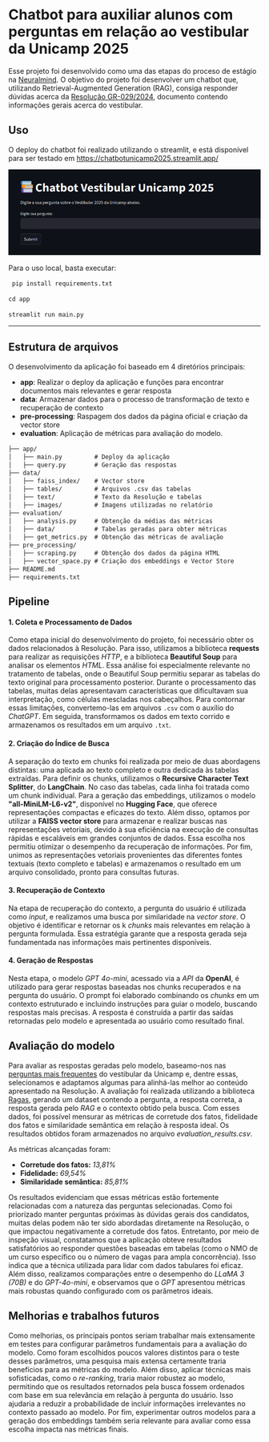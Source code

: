 # Chatbot para auxiliar alunos com perguntas em relação ao vestibular da Unicamp 2025

Esse projeto foi desenvolvido como uma das etapas do proceso de estágio na [Neuralmind](https://neuralmind.ai/en/home-en/). O objetivo do projeto foi desenvolver um chatbot que, utilizando Retrieval-Augmented Generation (RAG), consiga responder dúvidas acerca da [Resolução GR-029/2024](https://www.pg.unicamp.br/norma/31879/0), documento contendo informações gerais acerca do vestibular. 

## Uso

O deploy do chatbot foi realizado utilizando o streamlit, e está disponível para ser testado em https://chatbotunicamp2025.streamlit.app/

![](data/images/streamlit.png)

Para o uso local, basta executar:

```python
 pip install requirements.txt
```

```python
cd app
 ```

```python
streamlit run main.py
 ```
---

## Estrutura de arquivos
O desenvolvimento da aplicação foi baseado em 4 diretórios principais:
- **app**: Realizar o deploy da aplicação e funções para encontrar documentos mais relevantes e gerar resposta
- **data**: Armazenar dados para o processo de transformação de texto e recuperação de contexto
- **pre-processing**: Raspagem dos dados da página oficial e criação da vector store
- **evaluation**: Aplicação de métricas para avaliação do modelo.
```
├── app/ 
│   ├── main.py         # Deploy da aplicação
│   ├── query.py        # Geração das respostas
├── data/
│   ├── faiss_index/    # Vector store
│   ├── tables/         # Arquivos .csv das tabelas
│   ├── text/           # Texto da Resolução e tabelas
│   ├── images/         # Imagens utilizadas no relatório
├── evaluation/
│   ├── analysis.py     # Obtenção da médias das métricas
│   ├── data/           # Tabelas geradas para obter métricas
│   ├── get_metrics.py  # Obtenção das métricas de avaliação
├── pre_processing/
│   ├── scraping.py     # Obtenção dos dados da página HTML
│   ├── vector_space.py # Criação dos embeddings e Vector Store
├── README.md 
├── requirements.txt
```

## Pipeline

#### 1. Coleta e Processamento de Dados
Como etapa inicial do desenvolvimento do projeto, foi necessário obter os dados relacionados à Resolução. Para isso, utilizamos a biblioteca **requests** para realizar as requisições *HTTP*, e a biblioteca **Beautiful Soup** para analisar os elementos *HTML*. Essa análise foi especialmente relevante no tratamento de tabelas, onde o Beautiful Soup permitiu separar as tabelas do texto original para processamento posterior.
Durante o processamento das tabelas, muitas delas apresentavam características que dificultavam sua interpretação, como células mescladas nos cabeçalhos. Para contornar essas limitações, convertemo-las em arquivos ```.csv``` com o auxílio do *ChatGPT*. Em seguida, transformamos os dados em texto corrido e armazenamos os resultados em um arquivo ```.txt```.


#### 2. Criação do Índice de Busca 
A separação do texto em chunks foi realizada por meio de duas abordagens distintas: uma aplicada ao texto completo e outra dedicada às tabelas extraídas. Para definir os chunks, utilizamos o **Recursive Character Text Splitter**, do **LangChain**. No caso das tabelas, cada linha foi tratada como um chunk individual.
Para a geração das embeddings, utilizamos o modelo **"all-MiniLM-L6-v2"**, disponível no **Hugging Face**, que oferece representações compactas e eficazes do texto.
Além disso, optamos por utilizar a **FAISS vector store** para armazenar e realizar buscas nas representações vetoriais, devido à sua eficiência na execução de consultas rápidas e escaláveis em grandes conjuntos de dados. Essa escolha nos permitiu otimizar o desempenho da recuperação de informações.
Por fim, unimos as representações vetoriais provenientes das diferentes fontes textuais (texto completo e tabelas) e armazenamos o resultado em um arquivo consolidado, pronto para consultas futuras.

#### 3. Recuperação de Contexto
Na etapa de recuperação do contexto, a pergunta do usuário é utilizada como *input*, e realizamos uma busca por similaridade na *vector store*. O objetivo é identificar e retornar os k *chunks* mais relevantes em relação à pergunta formulada. Essa estratégia garante que a resposta gerada seja fundamentada nas informações mais pertinentes disponíveis.

#### 4. Geração de Respostas
Nesta etapa, o modelo *GPT 4o-mini*, acessado via a *API* da **OpenAI**, é utilizado para gerar respostas baseadas nos chunks recuperados e na pergunta do usuário. O prompt foi elaborado combinando os *chunks* em um contexto estruturado e incluindo instruções para guiar o modelo, buscando respostas mais precisas. A resposta é construída a partir das saídas retornadas pelo modelo e apresentada ao usuário como resultado final.


## Avaliação do modelo
Para avaliar as respostas geradas pelo modelo, baseamo-nos nas [perguntas mais frequentes](https://www.comvest.unicamp.br/faq-perguntas-frequentes/) do vestibular da Unicamp e, dentre essas, selecionamos e adaptamos algumas para alinhá-las melhor ao conteúdo apresentado na Resolução. A avaliação foi realizada utilizando a biblioteca [Ragas](https://docs.ragas.io/en/stable/), gerando um dataset contendo a pergunta, a resposta correta, a resposta gerada pelo *RAG* e o contexto obtido pela busca. Com esses dados, foi possível mensurar as métricas de corretude dos fatos, fidelidade dos fatos e similaridade semântica em relação à resposta ideal. Os resultados obtidos foram armazenados no arquivo *evaluation_results.csv*.

As métricas alcançadas foram:

- **Corretude dos fatos:** *13,81%*
- **Fidelidade:** *69,54%*
- **Similaridade semântica:** *85,81%*

Os resultados evidenciam que essas métricas estão fortemente relacionadas com a natureza das perguntas selecionadas. Como foi priorizado manter perguntas próximas às dúvidas gerais dos candidatos, muitas delas podem não ter sido abordadas diretamente na Resolução, o que impactou negativamente a corretude dos fatos. Entretanto, por meio de inspeção visual, constatamos que a aplicação obteve resultados satisfatórios ao responder questões baseadas em tabelas (como o NMO de um curso específico ou o número de vagas para ampla concorrência). Isso indica que a técnica utilizada para lidar com dados tabulares foi eficaz. Além disso, realizamos comparações entre o desempenho do *LLaMA 3 (70B)* e do *GPT-4o-mini*, e observamos que o *GPT* apresentou métricas mais robustas quando configurado com os parâmetros ideais.



## Melhorias e trabalhos futuros
Como melhorias, os principais pontos seriam trabalhar mais extensamente em testes para configurar parâmetros fundamentais para a avaliação do modelo. Como foram escolhidos poucos valores distintos para o teste desses parâmetros, uma pesquisa mais extensa certamente traria benefícios para as métricas do modelo.
Além disso, aplicar técnicas mais sofisticadas, como o *re-ranking*, traria maior robustez ao modelo, permitindo que os resultados retornados pela busca fossem ordenados com base em sua relevância em relação à pergunta do usuário. Isso ajudaria a reduzir a probabilidade de incluir informações irrelevantes no contexto passado ao modelo.
Por fim, experimentar outros modelos para a geração dos embeddings também seria relevante para avaliar como essa escolha impacta nas métricas finais.
